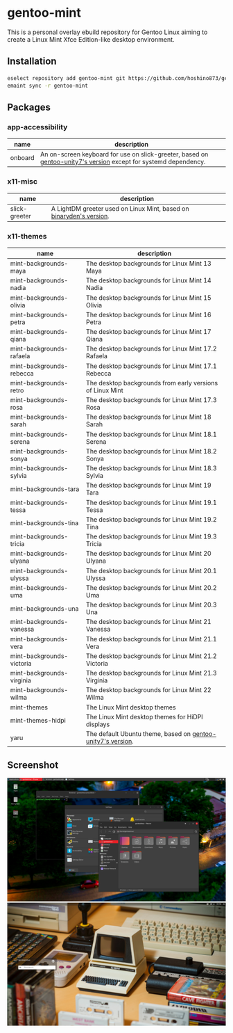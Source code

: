 # gentoo-mint
This is a personal overlay ebuild repository for Gentoo Linux aiming to create a Linux Mint Xfce Edition-like desktop environment.

## Installation
```bash
eselect repository add gentoo-mint git https://github.com/hoshino873/gentoo-mint.git
emaint sync -r gentoo-mint
```

## Packages

### app-accessibility
| name    | description                                                                                                                                                                                             |
|---------|---------------------------------------------------------------------------------------------------------------------------------------------------------------------------------------------------------|
| onboard | An on-screen keyboard for use on slick-greeter, based on [gentoo-unity7's version](https://github.com/gentoo-mirror/gentoo-unity7/tree/master/app-accessibility/onboard) except for systemd dependency. |

### x11-misc
| name          | description                                                                                                                                          |
|---------------|------------------------------------------------------------------------------------------------------------------------------------------------------|
| slick-greeter | A LightDM greeter used on Linux Mint, based on [binaryden's version](https://github.com/gentoo-mirror/binaryden/tree/master/x11-misc/slick-greeter). |

### x11-themes
| name                      | description                                                                                                                                     |
|---------------------------|-------------------------------------------------------------------------------------------------------------------------------------------------|
| mint-backgrounds-maya     | The desktop backgrounds for Linux Mint 13 Maya                                                                                                  |
| mint-backgrounds-nadia    | The desktop backgrounds for Linux Mint 14 Nadia                                                                                                 |
| mint-backgrounds-olivia   | The desktop backgrounds for Linux Mint 15 Olivia                                                                                                |
| mint-backgrounds-petra    | The desktop backgrounds for Linux Mint 16 Petra                                                                                                 |
| mint-backgrounds-qiana    | The desktop backgrounds for Linux Mint 17 Qiana                                                                                                 |
| mint-backgrounds-rafaela  | The desktop backgrounds for Linux Mint 17.2 Rafaela                                                                                             |
| mint-backgrounds-rebecca  | The desktop backgrounds for Linux Mint 17.1 Rebecca                                                                                             |
| mint-backgrounds-retro    | The desktop backgrounds from early versions of Linux Mint                                                                                       |
| mint-backgrounds-rosa     | The desktop backgrounds for Linux Mint 17.3 Rosa                                                                                                |
| mint-backgrounds-sarah    | The desktop backgrounds for Linux Mint 18 Sarah                                                                                                 |
| mint-backgrounds-serena   | The desktop backgrounds for Linux Mint 18.1 Serena                                                                                              |
| mint-backgrounds-sonya    | The desktop backgrounds for Linux Mint 18.2 Sonya                                                                                               |
| mint-backgrounds-sylvia   | The desktop backgrounds for Linux Mint 18.3 Sylvia                                                                                              |
| mint-backgrounds-tara     | The desktop backgrounds for Linux Mint 19 Tara                                                                                                  |
| mint-backgrounds-tessa    | The desktop backgrounds for Linux Mint 19.1 Tessa                                                                                               |
| mint-backgrounds-tina     | The desktop backgrounds for Linux Mint 19.2 Tina                                                                                                |
| mint-backgrounds-tricia   | The desktop backgrounds for Linux Mint 19.3 Tricia                                                                                              |
| mint-backgrounds-ulyana   | The desktop backgrounds for Linux Mint 20 Ulyana                                                                                                |
| mint-backgrounds-ulyssa   | The desktop backgrounds for Linux Mint 20.1 Ulyssa                                                                                              |
| mint-backgrounds-uma      | The desktop backgrounds for Linux Mint 20.2 Uma                                                                                                 |
| mint-backgrounds-una      | The desktop backgrounds for Linux Mint 20.3 Una                                                                                                 |
| mint-backgrounds-vanessa  | The desktop backgrounds for Linux Mint 21 Vanessa                                                                                               |
| mint-backgrounds-vera     | The desktop backgrounds for Linux Mint 21.1 Vera                                                                                                |
| mint-backgrounds-victoria | The desktop backgrounds for Linux Mint 21.2 Victoria                                                                                            |
| mint-backgrounds-virginia | The desktop backgrounds for Linux Mint 21.3 Virginia                                                                                            |
| mint-backgrounds-wilma    | The desktop backgrounds for Linux Mint 22 Wilma                                                                                                 |
| mint-themes               | The Linux Mint desktop themes                                                                                                                   |
| mint-themes-hidpi         | The Linux Mint desktop themes for HiDPI displays                                                                                                |
| yaru                      | The default Ubuntu theme, based on [gentoo-unity7's version](https://github.com/gentoo-mirror/gentoo-unity7/tree/master/x11-themes/yaru-theme). |

## Screenshot
![desktop.jpg](/assets/images/desktop.jpg)
![login.jpg](/assets/images/login.jpg)
